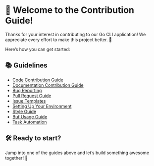 # 🎉 Welcome to the Contribution Guide!

Thanks for your interest in contributing to our Go CLI application! We appreciate every effort to make this project better. 🙌

Here’s how you can get started:

## 📚 Guidelines
- [Code Contribution Guide](code.md)
- [Documentation Contribution Guide](documentation.md)
- [Bug Reporting](bug_report.md)
- [Pull Request Guide](pull_request.md)
- [Issue Templates](issue_templates.md)
- [Setting Up Your Environment](setup.md)
- [Style Guide](style_guide.md)
- [Buf Usage Guide](buf.md)
- [Task Automation](automation.md)

## 🛠️ Ready to start?
Jump into one of the guides above and let’s build something awesome together! 🚀
